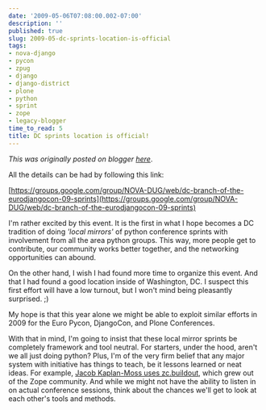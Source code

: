 ```yaml
---
date: '2009-05-06T07:08:00.002-07:00'
description: ''
published: true
slug: 2009-05-dc-sprints-location-is-official
tags:
- nova-django
- pycon
- zpug
- django
- django-district
- plone
- python
- sprint
- zope
- legacy-blogger
time_to_read: 5
title: DC sprints location is official!
---
```


*This was originally posted on blogger [here](https://pydanny.blogspot.com/2009/05/dc-sprints-location-is-official.html)*.

All the details can be had by following this link:

[https://groups.google.com/group/NOVA-DUG/web/dc-branch-of-the-eurodjangocon-09-sprints](https://groups.google.com/group/NOVA-DUG/web/dc-branch-of-the-eurodjangocon-09-sprints)

I'm rather excited by this event. It is the first in what I hope becomes a DC tradition of doing <span style="font-style: italic;">'local mirrors'</span> of python conference sprints with involvement from all the area python groups. This way, more people get to contribute, our community works better together, and the networking opportunities can abound.

On the other hand, I wish I had found more time to organize this event. And that I had found a good location inside of Washington, DC. I suspect this first effort will have a low turnout, but I won't mind being pleasantly surprised. ;)

My hope is that this year alone we might be able to exploit similar efforts in 2009 for the Euro Pycon, DjangoCon, and Plone Conferences.

With that in mind, I'm going to insist that these local mirror sprints be completely framework and tool neutral. For starters, under the hood, aren't we all just doing python? Plus, I'm of the very firm belief that any major system with initiative has things to teach, be it lessons learned or neat ideas. For example, [Jacob Kaplan-Moss uses zc.buildout](https://jacobian.org/writing/django-apps-with-buildout/), which grew out of the Zope community. And while we might not have the ability to listen in on actual conference sessions, think about the chances we'll get to look at each other's tools and methods.